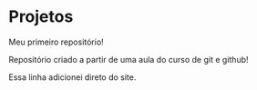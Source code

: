 # Projetos
 Meu primeiro repositório!
 
Repositório criado a partir de uma aula do curso de git e github!

Essa linha adicionei direto do site.
